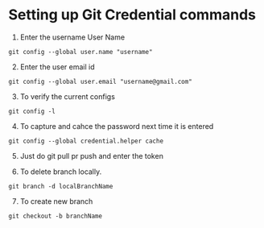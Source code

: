 # Setting up Git Credential commands

1. Enter the username User Name
```
git config --global user.name "username"
```

2. Enter the user email id
```
git config --global user.email "username@gmail.com"
```
3. To verify the current configs
```
git config -l
```
4. To capture and cahce the password next time it is entered

```
git config --global credential.helper cache
```
5. Just do git pull pr push  and enter the token

6. To delete branch locally.
```
git branch -d localBranchName
```

7. To create new branch 
```
git checkout -b branchName
```

